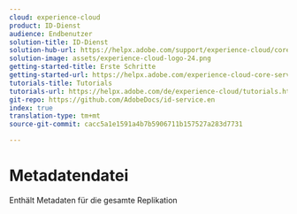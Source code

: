 ```yaml
---
cloud: experience-cloud
product: ID-Dienst
audience: Endbenutzer
solution-title: ID-Dienst
solution-hub-url: https://helpx.adobe.com/support/experience-cloud/core-services.html
solution-image: assets/experience-cloud-logo-24.png
getting-started-title: Erste Schritte
getting-started-url: https://helpx.adobe.com/experience-cloud-core-services/get-started.html
tutorials-title: Tutorials
tutorials-url: https://helpx.adobe.com/de/experience-cloud/tutorials.html
git-repo: https://github.com/AdobeDocs/id-service.en
index: true
translation-type: tm+mt
source-git-commit: cacc5a1e1591a4b7b5906711b157527a283d7731

---
```



# Metadatendatei

Enthält Metadaten für die gesamte Replikation